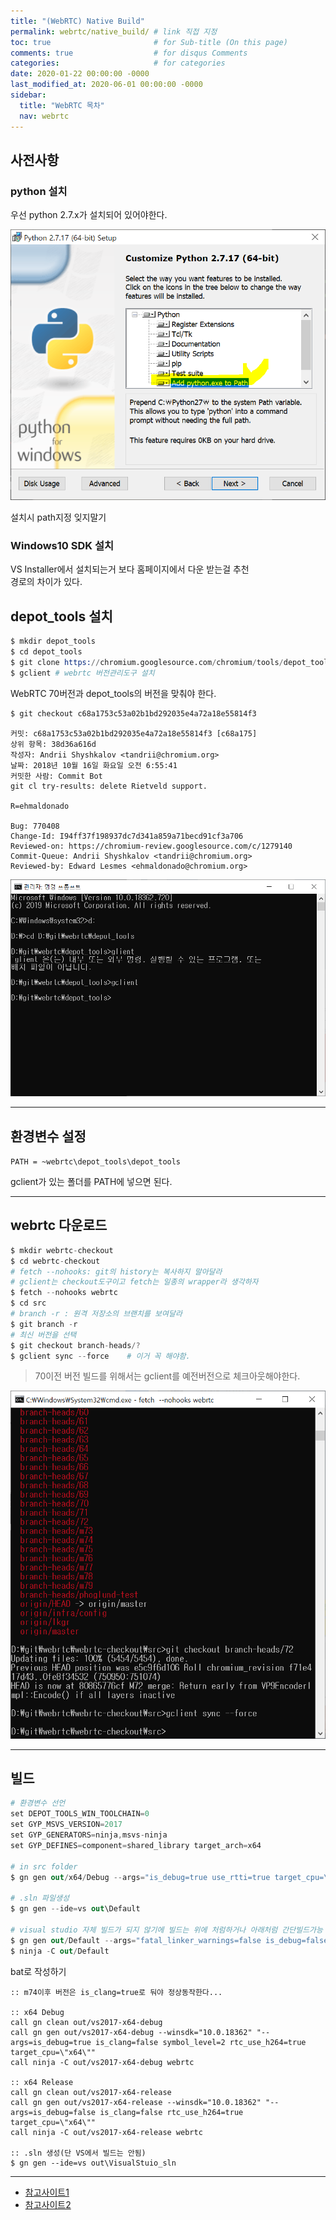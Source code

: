 ```yaml
---
title: "(WebRTC) Native Build"
permalink: webrtc/native_build/ # link 직접 지정
toc: true                       # for Sub-title (On this page)
comments: true                  # for disqus Comments
categories:                     # for categories
date: 2020-01-22 00:00:00 -0000
last_modified_at: 2020-06-01 00:00:00 -0000
sidebar:
  title: "WebRTC 목차"
  nav: webrtc
---
```


## 사전사항

### python 설치

우선 python 2.7.x가 설치되어 있어야한다.

![](/file/image/webrtc-native-build-image-03.png)

설치시 path지정 잊지말기

### Windows10 SDK 설치

VS Installer에서 설치되는거 보다 홈페이지에서 다운 받는걸 추천<br>
경로의 차이가 있다.

## depot_tools 설치

```s
$ mkdir depot_tools
$ cd depot_tools
$ git clone https://chromium.googlesource.com/chromium/tools/depot_tools.git
$ gclient # webrtc 버전관리도구 설치
```

WebRTC 70버전과 depot_tools의 버전을 맞춰야 한다.

```s
$ git checkout c68a1753c53a02b1bd292035e4a72a18e55814f3
```

```
커밋: c68a1753c53a02b1bd292035e4a72a18e55814f3 [c68a175]
상위 항목: 38d36a616d
작성자: Andrii Shyshkalov <tandrii@chromium.org>
날짜: 2018년 10월 16일 화요일 오전 6:55:41
커밋한 사람: Commit Bot
git cl try-results: delete Rietveld support.

R=ehmaldonado

Bug: 770408
Change-Id: I94ff37f198937dc7d341a859a71becd91cf3a706
Reviewed-on: https://chromium-review.googlesource.com/c/1279140
Commit-Queue: Andrii Shyshkalov <tandrii@chromium.org>
Reviewed-by: Edward Lesmes <ehmaldonado@chromium.org>
```

![](/file/image/webrtc-native-build-image-01.png)

---

## 환경변수 설정

`PATH = ~webrtc\depot_tools\depot_tools`

gclient가 있는 폴더를 PATH에 넣으면 된다.

---

## webrtc 다운로드

```s
$ mkdir webrtc-checkout
$ cd webrtc-checkout
# fetch --nohooks: git의 history는 복사하지 말아달라
# gclient는 checkout도구이고 fetch는 일종의 wrapper라 생각하자
$ fetch --nohooks webrtc
$ cd src
# branch -r : 원격 저장소의 브랜치를 보여달라
$ git branch -r
# 최신 버전을 선택
$ git checkout branch-heads/?
$ gclient sync --force    # 이거 꼭 해야함.
```

> 70이전 버전 빌드를 위해서는 gclient를 예전버전으로 체크아웃해야한다.

![](/file/image/webrtc-native-build-image-02.png)

---

## 빌드

```s
# 환경변수 선언
set DEPOT_TOOLS_WIN_TOOLCHAIN=0
set GYP_MSVS_VERSION=2017
set GYP_GENERATORS=ninja,msvs-ninja
set GYP_DEFINES=component=shared_library target_arch=x64

# in src folder
$ gn gen out/x64/Debug --args="is_debug=true use_rtti=true target_cpu=\"x64\""

# .sln 파일생성
$ gn gen --ide=vs out\Default

# visual studio 자체 빌드가 되지 않기에 빌드는 위에 처럼하거나 아래처럼 간단빌드가능
$ gn gen out/Default --args="fatal_linker_warnings=false is_debug=false"
$ ninja -C out/Default
```

bat로 작성하기

```
:: m74이후 버전은 is_clang=true로 둬야 정상동작한다...

:: x64 Debug
call gn clean out/vs2017-x64-debug
call gn gen out/vs2017-x64-debug --winsdk="10.0.18362" "--args=is_debug=true is_clang=false symbol_level=2 rtc_use_h264=true target_cpu=\"x64\""
call ninja -C out/vs2017-x64-debug webrtc

:: x64 Release
call gn clean out/vs2017-x64-release
call gn gen out/vs2017-x64-release --winsdk="10.0.18362" "--args=is_debug=false is_clang=false rtc_use_h264=true target_cpu=\"x64\""
call ninja -C out/vs2017-x64-release webrtc

:: .sln 생성(단 VS에서 빌드는 안됨)
$ gn gen --ide=vs out\VisualStuio_sln
```

---

* [참고사이트1](https://sourcey.com/articles/building-and-installing-webrtc-on-windows)
* [참고사이트2](https://alnova2.tistory.com/1114)